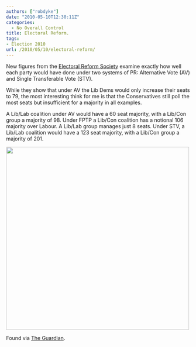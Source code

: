 ```yaml
---
authors: ["robdyke"]
date: "2010-05-10T12:30:11Z"
categories:
  - No Overall Control
title: Electoral Reform.
tags:
- Election 2010
url: /2010/05/10/electoral-reform/
---
```

New figures from the [Electoral Reform Society](http://www.electoral-reform.org.uk/index.php) examine exactly how well each party would have done under two systems of PR: Alternative Vote (AV) and Single Transferable Vote (STV).

While they show that under AV the Lib Dems would only increase their seats to 79, the most interesting think for me is that the Conservatives still poll the most seats but insufficient for a majority in all examples.

A Lib/Lab coalition under AV would have a 60 seat majority, with a Lib/Con group a majority of 98. Under FPTP a Lib/Con coalition has a notional 106 majority over Labour. A Lib/Lab group manages just 8 seats. Under STV, a Lib/Lab coalition would have a 123 seat majority, with a Lib/Con group a majority of 201.

<img alt="" src="http://farm5.static.flickr.com/4065/4588404354_e41b0bbc60_o.png" title="Unequal Representation" class="aligncenter" width="500" height="500" />

Found via [The Guardian](http://www.guardian.co.uk/news/datablog/2010/may/10/proportional-representation-general-election-2010).